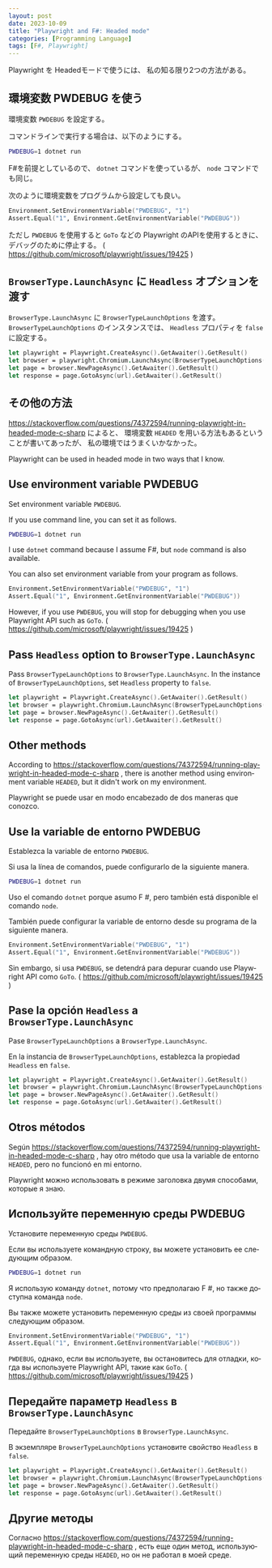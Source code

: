 ```yaml
---
layout: post
date: 2023-10-09
title: "Playwright and F#: Headed mode"
categories: [Programming Language]
tags: [F#, Playwright]
---
```


Playwright を Headedモードで使うには、 私の知る限り2つの方法がある。

## 環境変数 PWDEBUG を使う

環境変数 `PWDEBUG` を設定する。

コマンドラインで実行する場合は、以下のようにする。

```bash
PWDEBUG=1 dotnet run
```

F#を前提としているので、 `dotnet` コマンドを使っているが、 `node` コマンドでも同じ。

次のように環境変数をプログラムから設定しても良い。

```fsharp
Environment.SetEnvironmentVariable("PWDEBUG", "1")
Assert.Equal("1", Environment.GetEnvironmentVariable("PWDEBUG"))
```

ただし `PWDEBUG` を使用すると `GoTo` などの Playwright のAPIを使用するときに、
デバッグのために停止する。
( https://github.com/microsoft/playwright/issues/19425 )

## `BrowserType.LaunchAsync` に `Headless` オプションを渡す

`BrowserType.LaunchAsync` に `BrowserTypeLaunchOptions` を渡す。
`BrowserTypeLaunchOptions` のインスタンスでは、 `Headless` プロパティを `false` に設定する。

```fsharp
let playwright = Playwright.CreateAsync().GetAwaiter().GetResult()
let browser = playwright.Chromium.LaunchAsync(BrowserTypeLaunchOptions(Headless=false)).GetAwaiter().GetResult()
let page = browser.NewPageAsync().GetAwaiter().GetResult()
let response = page.GotoAsync(url).GetAwaiter().GetResult()
```

## その他の方法

https://stackoverflow.com/questions/74372594/running-playwright-in-headed-mode-c-sharp
によると、 環境変数 `HEADED` を用いる方法もあるということが書いてあったが、
私の環境ではうまくいかなかった。

<div lang="en">

Playwright can be used in headed mode in two ways that I know.

## Use environment variable PWDEBUG

Set environment variable `PWDEBUG`.

If you use command line, you can set it as follows.

```bash
PWDEBUG=1 dotnet run
```

I use `dotnet` command because I assume F#, but `node` command is also available.

You can also set environment variable from your program as follows.

```fsharp
Environment.SetEnvironmentVariable("PWDEBUG", "1")
Assert.Equal("1", Environment.GetEnvironmentVariable("PWDEBUG"))
```

However, if you use `PWDEBUG`, you will stop for debugging when you use Playwright API such as `GoTo`.
( https://github.com/microsoft/playwright/issues/19425 )

## Pass `Headless` option to `BrowserType.LaunchAsync`

Pass `BrowserTypeLaunchOptions` to `BrowserType.LaunchAsync`.
In the instance of `BrowserTypeLaunchOptions`, set `Headless` property to `false`.

```fsharp
let playwright = Playwright.CreateAsync().GetAwaiter().GetResult()
let browser = playwright.Chromium.LaunchAsync(BrowserTypeLaunchOptions(Headless=false)).GetAwaiter().GetResult()
let page = browser.NewPageAsync().GetAwaiter().GetResult()
let response = page.GotoAsync(url).GetAwaiter().GetResult()
```

## Other methods

According to https://stackoverflow.com/questions/74372594/running-playwright-in-headed-mode-c-sharp ,
there is another method using environment variable `HEADED`, but it didn't work on my environment.

</div>

<div lang="es">

Playwright se puede usar en modo encabezado de dos maneras que conozco.

## Use la variable de entorno PWDEBUG

Establezca la variable de entorno `PWDEBUG`.

Si usa la línea de comandos, puede configurarlo de la siguiente manera.

```bash
PWDEBUG=1 dotnet run
```

Uso el comando `dotnet` porque asumo F #, pero también está disponible el comando `node`.

También puede configurar la variable de entorno desde su programa de la siguiente manera.

```fsharp
Environment.SetEnvironmentVariable("PWDEBUG", "1")
Assert.Equal("1", Environment.GetEnvironmentVariable("PWDEBUG"))
```

Sin embargo, si usa `PWDEBUG`, se detendrá para depurar cuando use Playwright API como `GoTo`.
( https://github.com/microsoft/playwright/issues/19425 )

## Pase la opción `Headless` a `BrowserType.LaunchAsync`

Pase `BrowserTypeLaunchOptions` a `BrowserType.LaunchAsync`.

En la instancia de `BrowserTypeLaunchOptions`, establezca la propiedad `Headless` en `false`.

```fsharp
let playwright = Playwright.CreateAsync().GetAwaiter().GetResult()
let browser = playwright.Chromium.LaunchAsync(BrowserTypeLaunchOptions(Headless=false)).GetAwaiter().GetResult()
let page = browser.NewPageAsync().GetAwaiter().GetResult()
let response = page.GotoAsync(url).GetAwaiter().GetResult()
```

## Otros métodos

Según https://stackoverflow.com/questions/74372594/running-playwright-in-headed-mode-c-sharp ,
hay otro método que usa la variable de entorno `HEADED`, pero no funcionó en mi entorno.

</div>

<div lang="ru">

Playwright можно использовать в режиме заголовка двумя способами, которые я знаю.

## Используйте переменную среды PWDEBUG

Установите переменную среды `PWDEBUG`.

Если вы используете командную строку, вы можете установить ее следующим образом.

```bash
PWDEBUG=1 dotnet run
```

Я использую команду `dotnet`, потому что предполагаю F #, но также доступна команда `node`.

Вы также можете установить переменную среды из своей программы следующим образом.

```fsharp
Environment.SetEnvironmentVariable("PWDEBUG", "1")
Assert.Equal("1", Environment.GetEnvironmentVariable("PWDEBUG"))
```

`PWDEBUG`, однако, если вы используете, вы остановитесь для отладки, когда вы используете Playwright API, такие как `GoTo`.
( https://github.com/microsoft/playwright/issues/19425 )

## Передайте параметр `Headless` в `BrowserType.LaunchAsync`

Передайте `BrowserTypeLaunchOptions` в `BrowserType.LaunchAsync`.

В экземпляре `BrowserTypeLaunchOptions` установите свойство `Headless` в `false`.

```fsharp
let playwright = Playwright.CreateAsync().GetAwaiter().GetResult()
let browser = playwright.Chromium.LaunchAsync(BrowserTypeLaunchOptions(Headless=false)).GetAwaiter().GetResult()
let page = browser.NewPageAsync().GetAwaiter().GetResult()
let response = page.GotoAsync(url).GetAwaiter().GetResult()
```

## Другие методы

Согласно https://stackoverflow.com/questions/74372594/running-playwright-in-headed-mode-c-sharp ,
есть еще один метод, использующий переменную среды `HEADED`, но он не работал в моей среде.

</div>

